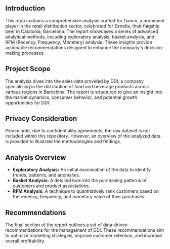 ## Introduction
This repo contains a comprehensive analysis crafted for Damm, a prominent player in the retail distribution sector, celebrated for Estrella, their flagship beer in Catalonia, Barcelona. The report showcases a series of advanced analytical methods, including exploratory analysis, basket analysis, and RFM (Recency, Frequency, Monetary) analysis. These insights provide actionable recommendations designed to enhance the company's decision-making processes.

## Project Scope
The analysis dives into the sales data provided by DDI, a company specializing in the distribution of food and beverage products across various regions in Barcelona. The report is structured to give an insight into the market dynamics, consumer behavior, and potential growth opportunities for DDI.

## Privacy Consideration
Please note, due to confidentiality agreements, the raw dataset is not included within this repository. However, an overview of the analyzed data is provided to illustrate the methodologies and findings.

## Analysis Overview
- **Exploratory Analysis:** An initial examination of the data to identify trends, patterns, and anomalies.
- **Basket Analysis:** A detailed look into the purchasing patterns of customers and product associations.
- **RFM Analysis:** A technique to quantitatively rank customers based on the recency, frequency, and monetary value of their purchases.

## Recommendations
The final section of the report outlines a set of data-driven recommendations for the management of DDI. These recommendations aim to optimize marketing strategies, improve customer retention, and increase overall profitability.

